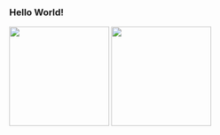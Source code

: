 ### Hello World!

<!--
**JuliaNery/JuliaNery** is a ✨ _special_ ✨ repository because its `README.md` (this file) appears on your GitHub profile.

<
-->
<div>
  <img height="180em"  src="https://github-readme-stats.vercel.app/api?username=JuliaNery&theme=default"/>
  <img height="180em" src="https://github-readme-stats.vercel.app/api/top-langs/?username=JuliaNery&layout=compact&langs_count=16&theme=radical"/>
</div>
